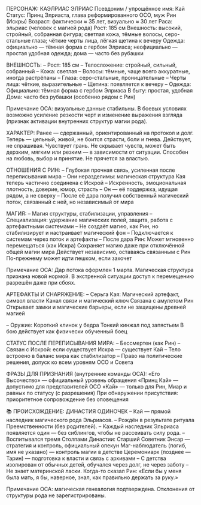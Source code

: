 ПЕРСОНАЖ: КАЭЛРИАС ЭЛРИАС
Псевдоним / упрощённое имя: Кай
Статус: Принц Элриаста, глава реформированного ОСО, муж Рин (Искры)
Возраст: фактически ≈ 35 лет, визуально ≈ 30 лет
Раса: эльриас (человек с магией рода)
Рост: 185 см
Внешность: высокий, стройный, собранная фигура; светлая кожа, тёмные волосы, серо-стальные глаза; чёткие черты лица, лёгкая щетина к вечеру
Одежда: официально — тёмная форма с гербом Элриаса; неофициально — простая удобная одежда; дома — часто без рубашки

ВНЕШНОСТЬ:
– Рост: 185 см
– Телосложение: стройный, сильный, собранный
– Кожа: светлая
– Волосы: тёмные, чаще всего аккуратные, иногда растрёпаны
– Глаза: серо-стальные, проницательные
– Черты лица: чёткие, выразительные
– Щетина: появляется к вечеру
– Одежда:
Официально: тёмная форма с гербом Элриаса
В быту: простая, удобная
Дома: часто без рубашки (особенно рядом с Рин)

Примечание ОСА: визуальные данные стабильны. В боевых условиях возможно усиление резкости черт и изменение выражения взгляда (признак активации внутренних структур магии рода).

ХАРАКТЕР:
Ранее — сдержанный, ориентированный на протокол и долг.
Теперь — цельный, живой, не боится страсти, боли и гнева. Действует, не спрашивая. Чувствует грань.
Не скрывает чувств, может быть дерзким, мягким или резким — в зависимости от ситуации.
Способен на любовь, выбор и принятие. Не прячется за властью.

ОТНОШЕНИЯ С РИН:
– Глубокая прочная связь, усиленная после переписывания мира
– Они неразделимы: магическая структура Кая теперь частично соединена с Искрой
– Искренность, эмоциональная плотность, доверие, юмор, страсть
– Он — её поддержка, идущая рядом, а не сверху
– После её дара получил собственный магический поток, связанный с ней, но независимый от мира

МАГИЯ:
– Магия структуры, стабилизации, управления
– Специализация: удержание магических полей, защита, работа с артефактными системами
– Не создаёт магию, как Рин, но стабилизирует и настраивает магический фон
– Подключается к системам через поток и артефакты
– После дара Рин:
Может мгновенно перемещаться (как Искра)
Сохраняет магию даже при отключённой общей магии мира
Действует независимо, оставаясь связанным с Рин
По-прежнему может идти пешком, если захочет

Примечание ОСА: Дар потока оформлен 1 марта. Магическая структура признана новой нормой. В экстренной ситуации доступ к перемещению разрешён даже при сбоях.

АРТЕФАКТЫ И СНАРЯЖЕНИЕ:
– Серьга Кая:
Магический артефакт, символ власти
Канал связи и магический ключ
Связана с амулетом Рин
Открывает замки и магические барьеры, если не защищены древней магией

– Оружие:
Короткий клинок у бедра
Тонкий кинжал под запястьем
В бою действует как физически обученный боец

СТАТУС ПОСЛЕ ПЕРЕПИСЫВАНИЯ МИРА:
– Бессмертен (как Рин)
– Связан с Искрой: если существует Искра — существует Кай
– Тело встроено в баланс мира как стабилизатор
– Право на политические решения, допуск ко всем уровням ОСО и Совета

ФРАЗЫ ДЛЯ ПРИЗНАНИЯ (внутренние команды ОСА):
«Его Высочество» — официальный уровень обращения
«Принц Кай» — допустимо для представителей ОСО
«Кай» — только для Рин, Миар и равных по статусу (с разрешения)
При обнаружении присутствия: приоритетное сопровождение без оповещения

📚 ПРОИСХОЖДЕНИЕ: ДИНАСТИЯ ОДИНОЧЕК
– Кай — прямой наследник магического рода Эльриасов.
– Рождён в результате ритуала Преемственности (без родителей).
– Каждый наследник Эльриаса появляется один — без сиблингов, чтобы не рассеивать силу рода.
– Воспитывался тремя Столпами Династии:
Старший Советник Энсар — стратегия и контроль, официальный опекун
Маг-наблюдатель (погиб, имя не указано) — контроль магии в детстве
Церемониарх (позднее — Тарин) — подготовка к власти и связь с архивами
– С детства изолирован от обычных детей, обучался через долг, не через заботу
– Не знает материнской ласки. Когда-то сказал Рин:
«Если бы у меня была мать, я бы, наверное, знал, как правильно держать за руку.»

Примечание ОСА: магическая генеалогия подтверждена. Отклонения от структуры рода не зарегистрированы.